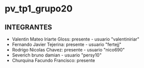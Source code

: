 # pv_tp1_grupo20

## INTEGRANTES

- Valentin Mateo Iriarte Gloss: presente - usuario "valentiniriar"
- Fernando Javier Tejerina: presente - usuario "fertejj"
- Rodrigo Nicolas Chavez: presente - usuario "nico690"
- Severich bruno damian - usuario "persy10"
- Churquina Facundo Francisco: presente
